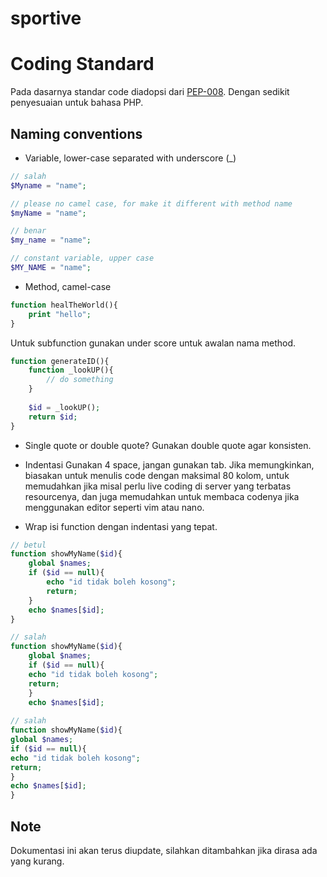 sportive
========

Coding Standard
===============

Pada dasarnya standar code diadopsi dari [PEP-008](http://www.python.org/dev/peps/pep-0008/).
Dengan sedikit penyesuaian untuk bahasa PHP.

Naming conventions
------------------

* Variable, lower-case separated with underscore (_)

```php
// salah
$Myname = "name";

// please no camel case, for make it different with method name
$myName = "name";

// benar
$my_name = "name";

// constant variable, upper case
$MY_NAME = "name";
```

* Method, camel-case

```php
function healTheWorld(){
    print "hello";
}
```

Untuk subfunction gunakan under score untuk awalan nama method.

```php
function generateID(){
    function _lookUP(){
        // do something
    }
    
    $id = _lookUP();
    return $id;
}
```

* Single quote or double quote?
Gunakan double quote agar konsisten.

* Indentasi
Gunakan 4 space, jangan gunakan tab.
Jika memungkinkan, biasakan untuk menulis code dengan maksimal 80 kolom, untuk
memudahkan jika misal perlu live coding di server yang terbatas resourcenya, dan
juga memudahkan untuk membaca codenya jika menggunakan editor seperti vim atau nano.

* Wrap isi function dengan indentasi yang tepat.

```php
// betul
function showMyName($id){
    global $names;
    if ($id == null){
        echo "id tidak boleh kosong";
        return;
    }
    echo $names[$id];
}

// salah
function showMyName($id){
    global $names;
    if ($id == null){
    echo "id tidak boleh kosong";
    return;
    }
    echo $names[$id];
    
// salah
function showMyName($id){
global $names;
if ($id == null){
echo "id tidak boleh kosong";
return;
}
echo $names[$id];
}
```

Note
----

Dokumentasi ini akan terus diupdate, silahkan ditambahkan jika dirasa ada yang kurang.
